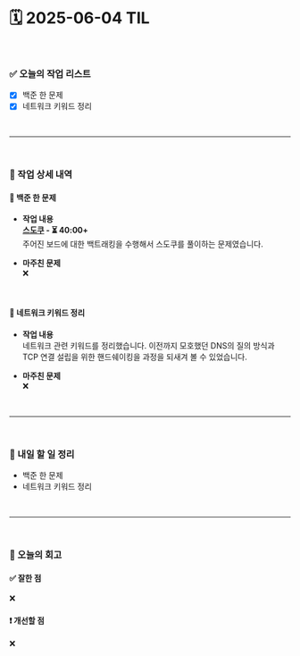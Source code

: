 # 🗓️ 2025-06-04 TIL

<br>

### ✅ 오늘의 작업 리스트  
- [x] 백준 한 문제  
- [x] 네트워크 키워드 정리 

<br>

---

<br>

### 📌 작업 상세 내역  

#### 🔹 백준 한 문제  
- **작업 내용**<br>
**[스도쿠](https://www.acmicpc.net/problem/2239) - ⏳ 40:00+**<br>
주어진 보드에 대한 백트래킹을 수행해서 스도쿠를 풀이하는 문제였습니다. 

- **마주친 문제**<br>
❌

<br>

#### 🔹 네트워크 키워드 정리 
- **작업 내용**<br>
네트워크 관련 키워드를 정리했습니다. 이전까지 모호했던 DNS의 질의 방식과 TCP 연결 설립을 위한 핸드쉐이킹을 과정을 되새겨 볼 수 있었습니다.

- **마주친 문제**<br>
❌

<br>

---

<br>

### 🚀 내일 할 일 정리  

- 백준 한 문제
- 네트워크 키워드 정리 

<br>

---

<br>

### 🧐 오늘의 회고  

#### ✅ 잘한 점
❌

#### ❗ 개선할 점
❌


<br><br><br>